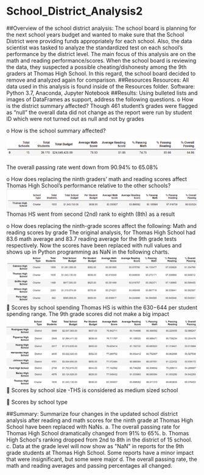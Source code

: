 # School_District_Analysis2
##Overview of the school district analysis: 
The school board is planning for the next school years budget and wanted to make sure that the School District were providing funds appropriately for each school. Also, the data scientist was tasked to analyze the standardized test on each school’s performance by the district level. The main focus of this analysis are on the math and reading performance/scores. When the school board is reviewing the data, they suspected a possible cheating/dishonesty among the 9th graders at Thomas High School. In this regard, the school board decided to remove and analyzed again for comparison.
##Resources
Resources: All data used in this analysis is found inside of the Resources folder.
Software: Python 3.7, Anaconda, Jupyter Notebook
##Results: Using bulleted lists and images of DataFrames as support, address the following questions.
o	How is the district summary affected? 
Though 461 student’s grades were flagged as “null” the overall data did not change as the report were run by student ID which were not turned out as null and not by grades
 
o	How is the school summary affected? 

!['first screenshot results'](Resources/Picture2.png)


The overall passing rate went down from 90.94% to 65.08%
 
 
o	How does replacing the ninth graders’ math and reading scores affect Thomas High School’s performance relative to the other schools?
!['second screenshot results'](Resources/Picture3.png)
Thomas HS went from second (2nd) rank to eighth (8th) as a result 
 
 
o	How does replacing the ninth-grade scores affect the following: Math and reading scores by grade
The original analysis, for  Thomas High School had 83.6 math average and 83.7 reading average for the 9th grade tests respectively. Now the scores have been replaced with null values and shows up in Python programming as NaN in the following charts.
!['third screenshot results'](Resources/Picture4.png)  
	Scores by school spending
Thomas HS is within the $630-$644 per student spending range. The 9th grade scores did not make a big impact 
 !['fourth screenshot results'](Resources/Picture5.png)
	Scores by school size -THS is considered as medium sized school 
 
	Scores by school type
 
##Summary: Summarize four changes in the updated school district analysis after reading and math scores for the ninth grade at Thomas High School have been replaced with NaNs.
a.	The overall passing rate for Thomas High School dramatically changed from 91% to 65%.
b.	Thomas High School's ranking dropped from 2nd to 8th in the district of 15 school.
c.	Data at the grade level will now show as "NaN" in reports for the 9th grade students at Thomas High School. Some reports have a minor impact that were insignificant, but some were major 
d.	The overall passing rate, the math and reading averages and passing percentages all changed.
